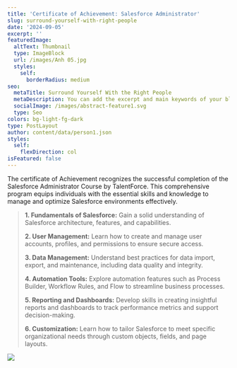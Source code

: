 ```yaml
---
title: 'Certificate of Achievement: Salesforce Administrator'
slug: surround-yourself-with-right-people
date: '2024-09-05'
excerpt: ''
featuredImage:
  altText: Thumbnail
  type: ImageBlock
  url: /images/Anh 05.jpg
  styles:
    self:
      borderRadius: medium
seo:
  metaTitle: Surround Yourself With the Right People
  metaDescription: You can add the excerpt and main keywords of your blog post here.
  socialImage: /images/abstract-feature1.svg
  type: Seo
colors: bg-light-fg-dark
type: PostLayout
author: content/data/person1.json
styles:
  self:
    flexDirection: col
isFeatured: false
---
```

The certificate of Achievement recognizes the successful completion of the Salesforce Administrator Course by TalentForce. This comprehensive program equips individuals with the essential skills and knowledge to manage and optimize Salesforce environments effectively.

> **1. Fundamentals of Salesforce:** Gain a solid understanding of Salesforce architecture, features, and capabilities.
>
> **2. User Management:** Learn how to create and manage user accounts, profiles, and permissions to ensure secure access.
>
> **3. Data Management:** Understand best practices for data import, export, and maintenance, including data quality and integrity.
>
> **4. Automation Tools:** Explore automation features such as Process Builder, Workflow Rules, and Flow to streamline business processes.
>
> **5. Reporting and Dashboards:** Develop skills in creating insightful reports and dashboards to track performance metrics and support decision-making.
>
> **6. Customization:** Learn how to tailor Salesforce to meet specific organizational needs through custom objects, fields, and page layouts.

![](/images/Anh%2005.jpg)
